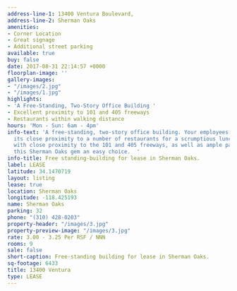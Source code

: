 ```yaml
---
address-line-1: 13400 Ventura Boulevard,
address-line-2: Sherman Oaks
amenities:
- Corner Location
- Great signage
- Additional street parking
available: true
buy: false
date: 2017-08-31 22:14:57 +0000
floorplan-image: ''
gallery-images:
- "/images/2.jpg"
- "/images/1.jpg"
highlights:
- 'A Free-Standing, Two-Story Office Building '
- Excellent proximity to 101 and 405 freeways
- Restaurants within walking distance
hours: 'Mon - Sun: 6am - 4pm'
info-text: 'A free-standing, two-story office building. Your employees will appreciate
  its close proximity to a number of restaurants for a scrumptious lunch. This coupled
  with close proximity to the 101 and 405 freeways, as well as ample parking make
  this Sherman Oaks gem an easy choice.  '
info-title: Free standing-building for lease in Sherman Oaks.
label: LEASE
latitude: 34.1470719
layout: listing
lease: true
location: Sherman Oaks
longitude: -118.425193
name: Sherman Oaks
parking: 32
phone: "(310) 428-0203"
property-header: "/images/3.jpg"
property-preview-image: "/images/3.jpg"
rate: 3.00 - 3.25 Per RSF / NNN
rooms: 9
sale: false
short-caption: Free-standing building for lease in Sherman Oaks.
sq-footage: 6433
title: 13400 Ventura
type: LEASE
---
```

